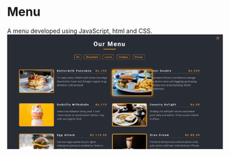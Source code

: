 # Menu
A menu developed using JavaScript, html and CSS.
<img src="Screenshot_20230127_214400.png" alt="menu ss">
